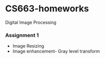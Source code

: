 # CS663-homeworks
Digital Image Processing

### Assignment 1 

- Image Resizing
- Image enhancement- Gray level transform 
